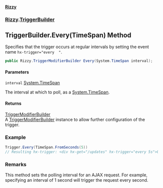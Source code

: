 #### [Rizzy](index 'index')
### [Rizzy](Rizzy 'Rizzy').[TriggerBuilder](Rizzy.TriggerBuilder 'Rizzy.TriggerBuilder')

## TriggerBuilder.Every(TimeSpan) Method

Specifies that the trigger occurs at regular intervals by setting the event name `hx-trigger="every  "`.

```csharp
public Rizzy.TriggerModifierBuilder Every(System.TimeSpan interval);
```
#### Parameters

<a name='Rizzy.TriggerBuilder.Every(System.TimeSpan).interval'></a>

`interval` [System.TimeSpan](https://docs.microsoft.com/en-us/dotnet/api/System.TimeSpan 'System.TimeSpan')

The interval at which to poll, as a [System.TimeSpan](https://docs.microsoft.com/en-us/dotnet/api/System.TimeSpan 'System.TimeSpan').

#### Returns
[TriggerModifierBuilder](Rizzy.TriggerModifierBuilder 'Rizzy.TriggerModifierBuilder')  
A [TriggerModifierBuilder](Rizzy.TriggerModifierBuilder 'Rizzy.TriggerModifierBuilder') instance to allow further configuration of the trigger.

### Example
  
```csharp  
Trigger.Every(TimeSpan.FromSeconds(5))  
// Resulting hx-trigger: <div hx-get="/updates" hx-trigger="every 5s">Update Every 5s</div>  
```

### Remarks
This method sets the polling interval for an AJAX request. For example, specifying an interval of 1 second will trigger the request every second.